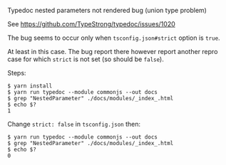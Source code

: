 Typedoc nested parameters not rendered bug (union type problem)

See https://github.com/TypeStrong/typedoc/issues/1020

The bug seems to occur only when `tsconfig.json#strict` option is `true`.

At least in this case. The bug report there however report another
repro case for which `strict` is not set (so should be `false`).

Steps:

```
$ yarn install
$ yarn run typedoc --module commonjs --out docs
$ grep "NestedParameter" ./docs/modules/_index_.html
$ echo $?
1
```

Change `strict: false` in `tsconfig.json` then:

```
$ yarn run typedoc --module commonjs --out docs
$ grep "NestedParameter" ./docs/modules/_index_.html
$ echo $?
0
```
